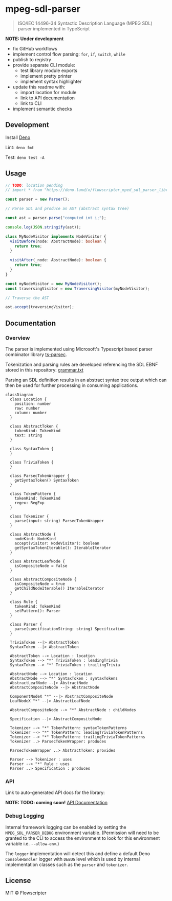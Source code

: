 # mpeg-sdl-parser

> ISO/IEC 14496-34 Syntactic Description Language (MPEG SDL) parser implemented
> in TypeScript

**NOTE: Under development**

- fix GitHub workflows
- implement control flow parsing: `for`, `if`, `switch`, `while`
- publish to registry
- provide separate CLI module:
  - test library module exports
  - implement pretty printer
  - implement syntax highlighter
- update this readme with:
  - import location for module
  - link to API documentation
  - link to CLI
- implement semantic checks

## Development

Install [Deno](https://docs.deno.com/runtime/getting_started/installation/)

Lint: `deno fmt`

Test: `deno test -A`

## Usage

```typescript
// TODO: location pending
// import * from "https://deno.land/x/flowscripter_mped_sdl_parser_library/mod.ts";

const parser = new Parser();

// Parse SDL and produce an AST (abstract syntax tree)

const ast = parser.parse("computed int i;");

console.log(JSON.stringify(ast));

class MyNodeVisitor implements NodeVisitor {
  visitBefore(node: AbstractNode): boolean {
    return true;
  }

  visitAfter(_node: AbstractNode): boolean {
    return true;
  }
}

const myNodeVisitor = new MyNodeVisitor();
const traversingVisitor = new TraversingVisitor(myNodeVisitor);

// Traverse the AST

ast.accept(traversingVisitor);
```

## Documentation

### Overview

The parser is implemented using Microsoft's Typescript based parser combinator
library [ts-parsec](https://github.com/microsoft/ts-parsec).

Tokenization and parsing rules are developed referencing the SDL EBNF stored in
this repository: [grammar.txt](grammar.txt)

Parsing an SDL definition results in an abstract syntax tree output which can
then be used for further processing in consuming applications.

```mermaid
classDiagram
  class Location {
    position: number
    row: number
    column: number
  }

  class AbstractToken {
    tokenKind: TokenKind
    text: string
  }

  class SyntaxToken {
  }

  class TriviaToken {
  }

  class ParsecTokenWrapper {
    getSyntaxToken() SyntaxToken
  }

  class TokenPattern {
    tokenKind: TokenKind
    regex: RegExp
  }

  class Tokenizer {
    parse(input: string) ParsecTokenWrapper
  }

  class AbstractNode {
    nodeKind: NodeKind
    accept(visitor: NodeVisitor): boolean
    getSyntaxTokenIterable(): IterableIterator
  }

  class AbstractLeafNode {
    isCompositeNode = false
  }

  class AbstractCompositeNode {
    isCompositeNode = true
    getChildNodeIterable() IterableIterator
  }

  class Rule {
    tokenKind: TokenKind
    setPattern(): Parser
  }
  
  class Parser {
    parse(specificationString: string) Specification
  }

  TriviaToken --|> AbstractToken
  SyntaxToken --|> AbstractToken

  AbstractToken --> Location : location
  SyntaxToken --> "*" TriviaToken : leadingTrivia
  SyntaxToken --> "*" TriviaToken : trailingTrivia

  AbstractNode --> Location : location
  AbstractNode --> "*" SyntaxToken : syntaxTokens
  AbstractLeafNode --|> AbstractNode
  AbstractCompositeNode --|> AbstractNode

  ComponentNodeX "*" --|> AbstractCompositeNode
  LeafNodeX "*" --|> AbstractLeafNode

  AbstractCompositeNode --> "*" AbstractNode : childNodes

  Specification --|> AbstractCompositeNode

  Tokenizer --> "*" TokenPattern: syntaxTokenPatterns
  Tokenizer --> "*" TokenPattern: leadingTriviaTokenPatterns
  Tokenizer --> "*" TokenPattern: trailingTriviaTokenPatterns
  Tokenizer ..> ParsecTokenWrapper: produces

  ParsecTokenWrapper ..> AbstractToken: provides

  Parser --> Tokenizer : uses
  Parser --> "*" Rule : uses
  Parser ..> Specification : produces
```

### API

Link to auto-generated API docs for the library:

**NOTE: TODO: coming soon!**
[API Documentation](https://doc.deno.land/https://deno.land/x/flowscripter_mpeg_sdl_parser/mod.ts)

### Debug Logging

Internal framework logging can be enabled by setting the `MPEG_SDL_PARSER_DEBUG`
environment variable. (Permission will need to be granted to the CLI to access
the environment to look for this environment variable i.e. `--allow-env`.)

The `logger` implementation will detect this and define a default Deno
`ConsoleHandler` logger with `DEBUG` level which is used by internal
implementation classes such as the `parser` and `tokenizer`.

## License

MIT © Flowscripter
